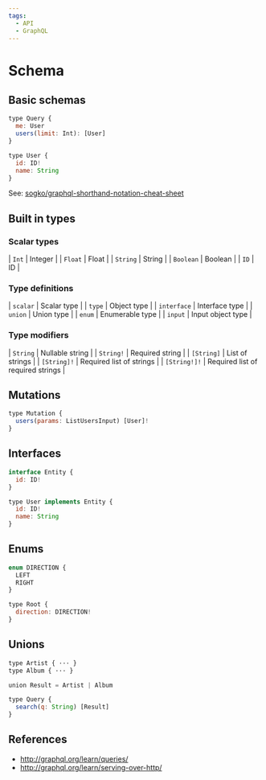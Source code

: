 ```yaml
---
tags:
  - API
  - GraphQL
---
```


# Schema

## Basic schemas

```js
type Query {
  me: User
  users(limit: Int): [User]
}

type User {
  id: ID!
  name: String
}
```

See: [sogko/graphql-shorthand-notation-cheat-sheet](https://raw.githubusercontent.com/sogko/graphql-shorthand-notation-cheat-sheet/master/graphql-shorthand-notation-cheat-sheet.png)

## Built in types

### Scalar types

| `Int` | Integer |
| `Float` | Float |
| `String` | String |
| `Boolean` | Boolean |
| `ID` | ID |

### Type definitions

| `scalar` | Scalar type |
| `type` | Object type |
| `interface` | Interface type |
| `union` | Union type |
| `enum` | Enumerable type |
| `input` | Input object type |

### Type modifiers

| `String` | Nullable string |
| `String!` | Required string |
| `[String]` | List of strings |
| `[String]!` | Required list of strings |
| `[String!]!` | Required list of required strings |

## Mutations

```js
type Mutation {
  users(params: ListUsersInput) [User]!
}
```

## Interfaces

```js
interface Entity {
  id: ID!
}

type User implements Entity {
  id: ID!
  name: String
}
```

## Enums

```js
enum DIRECTION {
  LEFT
  RIGHT
}

type Root {
  direction: DIRECTION!
}
```

## Unions

```js
type Artist { ··· }
type Album { ··· }

union Result = Artist | Album

type Query {
  search(q: String) [Result]
}
```

## References

- <http://graphql.org/learn/queries/>
- <http://graphql.org/learn/serving-over-http/>
